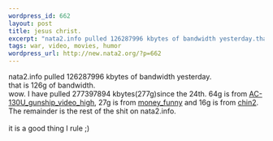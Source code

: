 ```yaml
--- 
wordpress_id: 662
layout: post
title: jesus christ.
excerpt: "nata2.info pulled 126287996 kbytes of bandwidth yesterday.that is 126g of bandwidth. wow. I have pulled 277397894 kbytes(277g)since the 24th. 64g is from AC-130U_gunship_video_high, 27g is from money_funny and 16g is from "
tags: war, video, movies, humor
wordpress_url: http://new.nata2.org/?p=662
---
```

nata2.info pulled 126287996 kbytes of bandwidth yesterday.<br/>that is 126g of bandwidth. <br/>wow. I have pulled 277397894 kbytes(277g)since the 24th. 64g is from <a href="http://nata2.info/war/AC-130U_gunship_video_high.mpg">AC-130U_gunship_video_high</a>, 27g is from <a href="http://nata2.info/humor/movies/money_funny.asf">money_funny</a> and 16g is from <a href="http://nata2.info/humor/movies/chin2.mpeg">chin2</a>. The remainder is the rest of the shit on nata2.info. <br/><br/>it is a good thing I rule ;)
